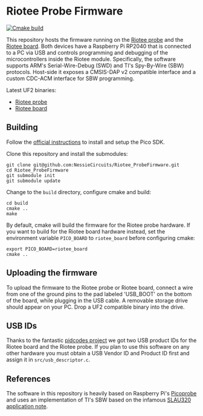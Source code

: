 # Riotee Probe Firmware

[![Cmake build](https://github.com/NessieCircuits/Riotee_ProbeFirmware/actions/workflows/cmake.yml/badge.svg)](https://github.com/NessieCircuits/Riotee_ProbeFirmware/actions/workflows/cmake.yml)

This repository hosts the firmware running on the [Riotee probe](https://github.com/NessieCircuits/Riotee_ProbeHardware) and the [Riotee board](https://github.com/NessieCircuits/Riotee_Board). Both devices have a Raspberry Pi RP2040 that is connected to a PC via USB and controls programming and debugging of the microcontrollers inside the Riotee module. Specifically, the software supports ARM's Serial-Wire-Debug (SWD) and TI's Spy-By-Wire (SBW) protocols. Host-side it exposes a CMSIS-DAP v2 compatible interface and a custom CDC-ACM interface for SBW programming.

Latest UF2 binaries:

 - [Riotee probe](https://www.riotee.nessie-circuits.de/artifacts/probe_firmware/latest/bin_riotee_probe.uf2)
 - [Riotee board](https://www.riotee.nessie-circuits.de/artifacts/probe_firmware/latest/bin_riotee_board.uf2)


## Building

Follow the [official instructions](https://datasheets.raspberrypi.com/pico/getting-started-with-pico.pdf) to install and setup the Pico SDK.

Clone this repository and install the submodules:

```
git clone git@github.com:NessieCircuits/Riotee_ProbeFirmware.git
cd Riotee_ProbeFirmware
git submodule init
git submodule update
```

Change to the `build` directory, configure cmake and build:

```
cd build
cmake ..
make
```

By default, cmake will build the firmware for the Riotee probe hardware. If you want to build for the Riotee board hardware instead, set the environment variable `PICO_BOARD` to `riotee_board` before configuring cmake:

```
export PICO_BOARD=riotee_board
cmake ..
```

## Uploading the firmware

To upload the firmware to the Riotee probe or Riotee board, connect a wire from one of the ground pins to the pad labeled 'USB_BOOT' on the bottom of the board, while plugging in the USB cable. A removable storage drive should appear on your PC. Drop a UF2 compatible binary into the drive.

## USB IDs

Thanks to the fantastic [pidcodes project](https://pid.codes/) we got two USB product IDs for the Riotee board and the Riotee probe. If you plan to use this software on any other hardware you must obtain a USB Vendor ID and Product ID first and assign it in `src/usb_descriptor.c`.

## References

The software in this repository is heavily based on Raspberry Pi's [Picoprobe](https://github.com/raspberrypi/picoprobe) and uses an implementation of TI's SBW based on the infamous [SLAU320 application note](https://www.ti.com/lit/ug/slau320aj/slau320aj.pdf).
